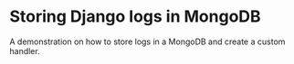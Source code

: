# Storing Django logs in MongoDB
A demonstration on how to store logs in a MongoDB and create a custom handler.
